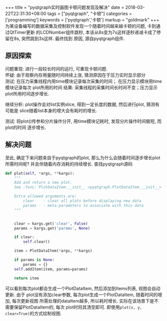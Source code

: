+++
title = "pyqtgraph实时画图卡顿问题发现及解决"
date = 2018-03-22T22:31:30+08:00
tags = ["pyqtgraph", "卡顿"]
categories = ['programming']
keywords = ['pyqtgraph','卡顿']
markup = "goldmark"
+++
为某设备编写的数据采集及控制软件发现一个随着时间越来越卡顿的问题, 卡到通过QtTimer更新
的LCDNumber组件跳秒, 本该从8s变为7s这样逐秒递减卡成了停留在8s, 突然跳到3s这样. 最终找到
原因, 源自pyqtgraph组件.
<!--more-->
## 原因探索
问题重现: 进行一段较长时间的运行, 可重现卡顿问题.   
怀疑: 由于观察内存用量随时间持续上涨, 猜测原因在于压力实时显示部分   
测试: 在压力采集线程内用time模块记录每次采集的时间； 在压力显示模块用time模块记录每次
plot所用的时间
结果: 采集线程的采集时间长时间不变；压力显示plot所用时间逐步增长.

继续分析: plot操作会对list实例slice, 得到一定长度的数据, 然后进行plot, 猜测有可能是
slice随着list本身的增大会有耗时的增长.    

测试: 将plot()传参和分片操作分开, 用time模块记耗时, 发现分片操作时间极短, 而plot的时间
逐步增长.

## 解决问题
至此, 确定下来问题来自于pyqtgraph的plot, 那么为什么会随着时间逐步增长plot所需时间呢?
并且伴随着内存消耗的持续增长. 查找pyqtgraph源码

```python
def plot(self, *args, **kargs):
    """
    Add and return a new plot.
    See :func:`PlotDataItem.__init__ <pyqtgraph.PlotDataItem.__init__>` for data arguments

    Extra allowed arguments are:
        clear    - clear all plots before displaying new data
        params   - meta-parameters to associate with this data
    """


    clear = kargs.get('clear', False)
    params = kargs.get('params', None)

    if clear:
        self.clear()

    item = PlotDataItem(*args, **kargs)

    if params is None:
        params = {}
    self.addItem(item, params=params)

    return item
```
可以看到每次plot都会生成一个PlotDataItem, 然后添加到Items列表, 视图会自动更新. 由于
plot没有添加clear参数, 每次plot生成一个PlotDataItem, 随着时间的增加, 每次更新视图
所需处理的dataItem越多, 所以耗时增长. 实际在该场景下是不需要保留PlotDataItem的, 每次
plot时将其清空即可. 即使用`plot(x, y, clear=True)`的方式绘制视图.

